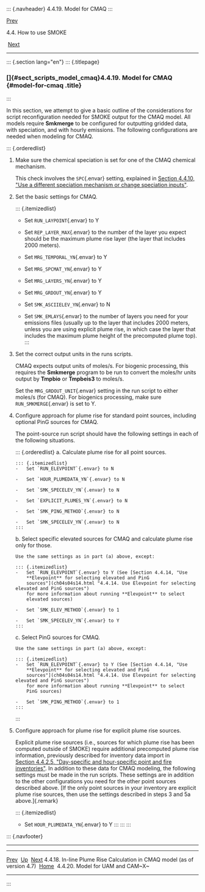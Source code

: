 ::: {.navheader}
4.4.19. Model for CMAQ
:::

[Prev](ch04s04s18.html) 

4.4. How to use SMOKE

 [Next](ch04s04s20.html)

------------------------------------------------------------------------

::: {.section lang="en"}
::: {.titlepage}
<div>

<div>

### []{#sect_scripts_model_cmaq}4.4.19. Model for CMAQ {#model-for-cmaq .title}

</div>

</div>
:::

In this section, we attempt to give a basic outline of the
considerations for script reconfiguration needed for SMOKE output for
the CMAQ model. All models require **Smkmerge** to be configured for
outputting gridded data, with speciation, and with hourly emissions. The
following configurations are needed when modeling for CMAQ.

::: {.orderedlist}
1.  Make sure the chemical speciation is set for one of the CMAQ
    chemical mechanism.

    This check involves the `SPC`{.envar} setting, explained in
    [Section 4.4.10, "Use a different speciation mechanism or change
    speciation
    inputs"](ch04s04s10.html "4.4.10. Use a different speciation mechanism or change speciation inputs").

2.  Set the basic settings for CMAQ.

    ::: {.itemizedlist}
    -   Set `RUN_LAYPOINT`{.envar} to Y

    -   Set `REP_LAYER_MAX`{.envar} to the number of the layer you
        expect should be the maximum plume rise layer (the layer that
        includes 2000 meters).

    -   Set `MRG_TEMPORAL_YN`{.envar} to Y

    -   Set `MRG_SPCMAT_YN`{.envar} to Y

    -   Set `MRG_LAYERS_YN`{.envar} to Y

    -   Set `MRG_GRDOUT_YN`{.envar} to Y

    -   Set `SMK_ASCIIELEV_YN`{.envar} to N

    -   Set `SMK_EMLAYS`{.envar} to the number of layers you need for
        your emissions files (usually up to the layer that includes 2000
        meters, unless you are using explicit plume rise, in which case
        the layer that includes the maximum plume height of the
        precomputed plume top).
    :::

3.  Set the correct output units in the runs scripts.

    CMAQ expects output units of moles/s. For biogenic processing, this
    requires the **Smkmerge** program to be run to convert the moles/hr
    units output by **Tmpbio** or **Tmpbeis3** to moles/s.

    Set the `MRG_GRDOUT_UNIT`{.envar} setting in the run script to
    either moles/s (for CMAQ). For biogenics processing, make sure
    `RUN_SMKMERGE`{.envar} is set to Y.

4.  Configure approach for plume rise for standard point sources,
    including optional PinG sources for CMAQ.

    The point-source run script should have the following settings in
    each of the following situations.

    ::: {.orderedlist}
    a.  Calculate plume rise for all point sources.

        ::: {.itemizedlist}
        -   Set `RUN_ELEVPOINT`{.envar} to N

        -   Set `HOUR_PLUMEDATA_YN`{.envar} to N

        -   Set `SMK_SPECELEV_YN`{.envar} to N

        -   Set `EXPLICIT_PLUMES_YN`{.envar} to N

        -   Set `SMK_PING_METHOD`{.envar} to N

        -   Set `SMK_SPECELEV_YN`{.envar} to N
        :::

    b.  Select specific elevated sources for CMAQ and calculate plume
        rise only for those.

        Use the same settings as in part (a) above, except:

        ::: {.itemizedlist}
        -   Set `RUN_ELEVPOINT`{.envar} to Y (See [Section 4.4.14, "Use
            **Elevpoint** for selecting elevated and PinG
            sources"](ch04s04s14.html "4.4.14. Use Elevpoint for selecting elevated and PinG sources")
            for more information about running **Elevpoint** to select
            elevated sources)

        -   Set `SMK_ELEV_METHOD`{.envar} to 1

        -   Set `SMK_SPECELEV_YN`{.envar} to Y
        :::

    c.  Select PinG sources for CMAQ.

        Use the same settings in part (a) above, except:

        ::: {.itemizedlist}
        -   Set `RUN_ELEVPOINT`{.envar} to Y (See [Section 4.4.14, "Use
            **Elevpoint** for selecting elevated and PinG
            sources"](ch04s04s14.html "4.4.14. Use Elevpoint for selecting elevated and PinG sources")
            for more information about running **Elevpoint** to select
            PinG sources)

        -   Set `SMK_PING_METHOD`{.envar} to 1
        :::
    :::

5.  Configure approach for plume rise for explicit plume rise sources.

    Explicit plume rise sources (i.e., sources for which plume rise has
    been computed outside of SMOKE) require additional precomputed plume
    rise information, previously described for inventory data import in
    [Section 4.4.2.5, "Day-specific and hour-specific point and fire
    inventories"](ch04s04s02.html#sect_scripts_hour_day_invs "4.4.2.5. Day-specific and hour-specific point and fire inventories").
    In addition to these data for CMAQ modeling, the following settings
    must be made in the run scripts. These settings are in addition to
    the other configurations you need for the other point sources
    described above. [If the only point sources in your inventory are
    explicit plume rise sources, then use the settings described in
    steps 3 and 5a above.]{.remark}

    ::: {.itemizedlist}
    -   Set `HOUR_PLUMEDATA_YN`{.envar} to Y
    :::
:::
:::

::: {.navfooter}

------------------------------------------------------------------------

  --------------------------------------------------------------------------- -------------------- -----------------------------------
  [Prev](ch04s04s18.html)                                                      [Up](ch04s04.html)              [Next](ch04s04s20.html)
  4.4.18. In-line Plume Rise Calculation in CMAQ model (as of version 4.7)     [Home](index.html)     4.4.20. Model for UAM and CAM~X~
  --------------------------------------------------------------------------- -------------------- -----------------------------------
:::
